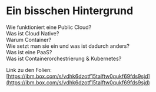 # Ein bisschen Hintergrund

Wie funktioniert eine Public Cloud?  
Was ist Cloud Native?  
Warum Container?  
Wie setzt man sie ein und was ist dadurch anders?  
Was ist eine PaaS?  
Was ist Containerorchestrierung & Kubernetes?

Link zu den Folien:  
[https://ibm.box.com/s/vdhk6dzotf15talftw0qukf69fds9sjd](https://ibm.box.com/s/vdhk6dzotf15talftw0qukf69fds9sjd)

